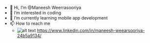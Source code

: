 - 👋 Hi, I’m @Maneesh Weerrasooriya
- 👀 I’m interested in coding
- 🌱 I’m currently learning mobile app development
- 📫 How to reach me 
  - ![alt text](https://img.icons8.com/color/48/000000/linkedin.png "Logo Title Text 1") https://www.linkedin.com/in/maneesh-weearsooriya-24b5a9134/
   


